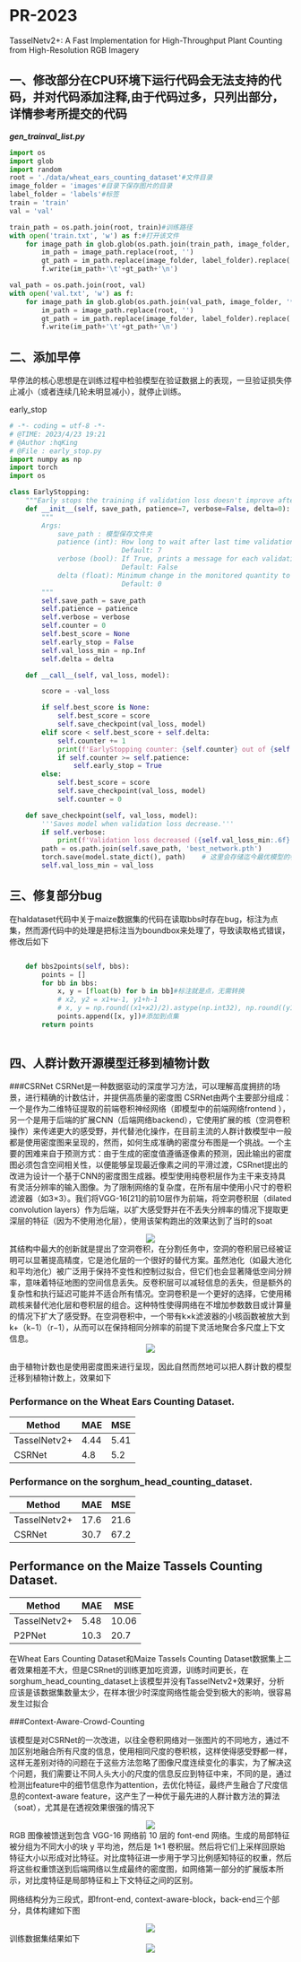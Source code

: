 # PR-2023
TasselNetv2+: A Fast Implementation for High-Throughput Plant Counting from High-Resolution RGB Imagery

## 一、修改部分在CPU环境下运行代码会无法支持的代码，并对代码添加注释,由于代码过多，只列出部分，详情参考所提交的代码
***gen_trainval_list.py***

```python
import os
import glob
import random
root = './data/wheat_ears_counting_dataset'#文件目录
image_folder = 'images'#目录下保存图片的目录
label_folder = 'labels'#标签
train = 'train'
val = 'val'

train_path = os.path.join(root, train)#训练路径
with open('train.txt', 'w') as f:#打开该文件
    for image_path in glob.glob(os.path.join(train_path, image_folder, '*.JPG')):#读取图片
        im_path = image_path.replace(root, '')
        gt_path = im_path.replace(image_folder, label_folder).replace('.JPG', '.xml')
        f.write(im_path+'\t'+gt_path+'\n')

val_path = os.path.join(root, val)
with open('val.txt', 'w') as f:
    for image_path in glob.glob(os.path.join(val_path, image_folder, '*.JPG')):
        im_path = image_path.replace(root, '')
        gt_path = im_path.replace(image_folder, label_folder).replace('.JPG', '.xml')
        f.write(im_path+'\t'+gt_path+'\n')

```
## 二、添加早停
早停法的核心思想是在训练过程中检验模型在验证数据上的表现，一旦验证损失停止减小（或者连续几轮未明显减小），就停止训练。

early_stop
```python
# -*- coding = utf-8 -*-
# @TIME: 2023/4/23 19:21
# @Author :hqKing
# @File : early_stop.py
import numpy as np
import torch
import os

class EarlyStopping:
    """Early stops the training if validation loss doesn't improve after a given patience."""
    def __init__(self, save_path, patience=7, verbose=False, delta=0):
        """
        Args:
            save_path : 模型保存文件夹
            patience (int): How long to wait after last time validation loss improved.
                            Default: 7
            verbose (bool): If True, prints a message for each validation loss improvement.
                            Default: False
            delta (float): Minimum change in the monitored quantity to qualify as an improvement.
                            Default: 0
        """
        self.save_path = save_path
        self.patience = patience
        self.verbose = verbose
        self.counter = 0
        self.best_score = None
        self.early_stop = False
        self.val_loss_min = np.Inf
        self.delta = delta

    def __call__(self, val_loss, model):

        score = -val_loss

        if self.best_score is None:
            self.best_score = score
            self.save_checkpoint(val_loss, model)
        elif score < self.best_score + self.delta:
            self.counter += 1
            print(f'EarlyStopping counter: {self.counter} out of {self.patience}')
            if self.counter >= self.patience:
                self.early_stop = True
        else:
            self.best_score = score
            self.save_checkpoint(val_loss, model)
            self.counter = 0

    def save_checkpoint(self, val_loss, model):
        '''Saves model when validation loss decrease.'''
        if self.verbose:
            print(f'Validation loss decreased ({self.val_loss_min:.6f} --> {val_loss:.6f}).  Saving model ...')
        path = os.path.join(self.save_path, 'best_network.pth')
        torch.save(model.state_dict(), path)	# 这里会存储迄今最优模型的参数
        self.val_loss_min = val_loss

```
## 三、修复部分bug
在haldataset代码中关于maize数据集的代码在读取bbs时存在bug，标注为点集，然而源代码中的处理是把标注当为boundbox来处理了，导致读取格式错误，修改后如下
```python

    def bbs2points(self, bbs): 
        points = []
        for bb in bbs:
            x, y = [float(b) for b in bb]#标注就是点，无需转换
            # x2, y2 = x1+w-1, y1+h-1
            # x, y = np.round((x1+x2)/2).astype(np.int32), np.round((y1+y2)/2).astype(np.int32)#求中心点
            points.append([x, y])#添加到点集
        return points
    
```
## 四、人群计数开源模型迁移到植物计数
###CSRNet
CSRNet是一种数据驱动的深度学习方法，可以理解高度拥挤的场景，进行精确的计数估计，并提供高质量的密度图
CSRNet由两个主要部分组成：一个是作为二维特征提取的前端卷积神经网络（即模型中的前端网络frontend ），另一个是用于后端的扩展CNN（后端网络backend），它使用扩展的核（空洞卷积操作）来传递更大的感受野，并代替池化操作，在目前主流的人群计数模型中一般都是使用密度图来呈现的，然而，如何生成准确的密度分布图是一个挑战。一个主要的困难来自于预测方式：由于生成的密度值遵循逐像素的预测，因此输出的密度图必须包含空间相关性，以便能够呈现最近像素之间的平滑过渡，CSRnet提出的改进为设计一个基于CNN的密度图生成器。模型使用纯卷积层作为主干来支持具有灵活分辨率的输入图像。为了限制网络的复杂度，在所有层中使用小尺寸的卷积滤波器（如3×3）。我们将VGG-16[21]的前10层作为前端，将空洞卷积层（dilated convolution layers）作为后端，以扩大感受野并在不丢失分辨率的情况下提取更深层的特征（因为不使用池化层），使用该架构跑出的效果达到了当时的soat

<div align=center>
<img src="https://github.com/hqking0424/PR-2023/blob/whq/1.png"/>
</div>
其结构中最大的创新就是提出了空洞卷积，在分割任务中，空洞的卷积层已经被证明可以显著提高精度，它是池化层的一个很好的替代方案。虽然池化（如最大池化和平均池化）被广泛用于保持不变性和控制过拟合，但它们也会显著降低空间分辨率，意味着特征地图的空间信息丢失。反卷积层可以减轻信息的丢失，但是额外的复杂性和执行延迟可能并不适合所有情况。空洞卷积是一个更好的选择，它使用稀疏核来替代池化层和卷积层的组合。这种特性使得网络在不增加参数数目或计算量的情况下扩大了感受野。在空洞卷积中，一个带有k×k滤波器的小核函数被放大到k+（k−1）（r−1），从而可以在保持相同分辨率的前提下灵活地聚合多尺度上下文信息。
<div align=center>
<img src="2.png"/>
</div>

由于植物计数也是使用密度图来进行呈现，因此自然而然地可以把人群计数的模型迁移到植物计数上，效果如下
### Performance on the Wheat Ears Counting Dataset.
| Method        | MAE   | MSE   |
| ------------- | ----- | ----- |
| TasselNetv2+  | 4.44  | 5.41  |
| CSRNet        | 4.8   | 5.2   |

### Performance on the sorghum_head_counting_dataset.
| Method        | MAE   | MSE   |
| ------------- | ----- | ----- |
| TasselNetv2+  | 17.6  | 21.6  |
| CSRNet        | 30.7  | 67.2   |

## Performance on the Maize Tassels Counting Dataset.
| Method        | MAE   | MSE   |
| ------------- | ----- | ----- |
| TasselNetv2+  | 5.48  | 10.06 |
| P2PNet        | 10.3  | 20.7  |

在Wheat Ears Counting Dataset和Maize Tassels Counting Dataset数据集上二者效果相差不大，但是CSRnet的训练更加吃资源，训练时间更长，在sorghum_head_counting_dataset上该模型并没有TasselNetv2+效果好，分析应该是该数据集数量太少，在样本很少时深度网络性能会受到极大的影响，很容易发生过拟合

###Context-Aware-Crowd-Counting

该模型是对CSRNet的一次改进，以往全卷积网络对一张图片的不同地方，通过不加区别地融合所有尺度的信息，使用相同尺度的卷积核，这样使得感受野都一样，这样无差别对待的问题在于这些方法忽略了图像尺度连续变化的事实，为了解决这个问题，我们需要让不同人头大小的尺度的信息反应到特征中来，不同的是，通过检测出feature中的细节信息作为attention，去优化特征，最终产生融合了尺度信息的context-aware feature，这产生了一种优于最先进的人群计数方法的算法（soat），尤其是在透视效果很强的情况下

<div align=center>
<img src="3.png"/>
</div>
RGB 图像被馈送到包含 VGG-16 网络前 10 层的 font-end 网络。生成的局部特征被分组为不同大小的块 y 平均池，然后是 1×1 卷积层。然后将它们上采样回原始特征大小以形成对比特征。对比度特征进一步用于学习比例感知特征的权重，然后将这些权重馈送到后端网络以生成最终的密度图，如网络第一部分的扩展版本所示，对比度特征是局部特征和上下文特征之间的区别。

网络结构分为三段式，即front-end, context-aware-block，back-end三个部分，具体构建如下图
<div align=center>
<img src="4.png"/>
</div>
训练数据集结果如下
<div align=center>
<img src="5.png"/>
</div>
